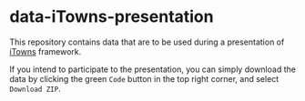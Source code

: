 # data-iTowns-presentation

This repository contains data that are to be used during a presentation of [iTowns](https://github.com/iTowns/itowns) framework.

If you intend to participate to the presentation, you can simply download the data by clicking the green `Code` button in the top right corner, and select `Download ZIP`.
